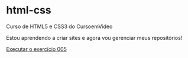 # html-css
 Curso de HTML5 e CSS3 do CursoemVideo

 Estou aprendendo a criar sites e agora vou gerenciar meus repositórios!

<a href="https://davissonsoares.github.io/html-css/exercicios/ex05/index.html"> Executar o exercício 005</a>